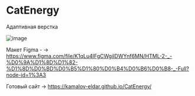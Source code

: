 # CatEnergy

Адаптивная верстка

![image](https://github.com/kamalov-eldar/CatEnergy/blob/main/img/DemoCatEnergy.gif)

Макет Figma - -> https://www.figma.com/file/K1qLu4IFgCWgiIDWYnf6MN/HTML-2-_-%D0%9A%D1%8D%D1%82-%D1%8D%D0%BD%D0%B5%D1%80%D0%B4%D0%B6%D0%B8-_-Full?node-id=1%3A3

Готовый сайт -> https://kamalov-eldar.github.io/CatEnergy/
